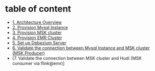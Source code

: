 # table of content

- [1. Architecture Overview](https://github.com/symeta/realtime-dw-prototype/tree/architecture-overview)
- [2. Provision Mysql Instance](https://github.com/symeta/realtime-dw-prototype/tree/Provision-Mysql-Instance)
- [3. Provision MSK cluster](https://github.com/symeta/realtime-dw-prototype/tree/Provision-MSK-cluster)
- [4. Provision EMR Cluster](https://github.com/symeta/realtime-dw-prototype/tree/Provision-EMR-Cluster)
- [5. Set up Debezium Server](https://github.com/symeta/realtime-dw-prototype/tree/Set-up-Debezium-Server)
- [6. Validate the connection between Mysql Instance and MSK cluster (MSK Producer)](https://github.com/symeta/realtime-dw-prototype/tree/Validate-the-connection-between-Mysql-Instance-and-MSK-cluster-(MSK-Producer))
- [7. Validate the connection between MSK cluster and Hudi (MSK consumer via flink@emr)]
